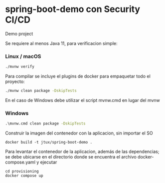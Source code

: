 # spring-boot-demo con Security CI/CD
Demo project

Se requiere al menos Java 11, para verificacion simple:

### Linux / macOS

```bash
./mvnw verify
```

Para compilar se incluye el plugins de docker para empaquetar todo el proyecto:

```bash
./mvnw clean package -DskipTests
```

En el caso de Windows debe utilizar el script mvnw.cmd en lugar del mvnw

### Windows

```cmd
.\mvnw.cmd clean package -DskipTests
```

Construir la imagen del contenedor con la aplicacion, sin importar el SO

```
docker build -t jtux/spring-boot-demo .
```

Para levantar el contenedor de la aplicacion, además de las dependencias; se debe ubicarse en el directorio donde se encuentra el archivo docker-compose.yaml y ejecutar

```
cd provisioning
docker compose up
```
